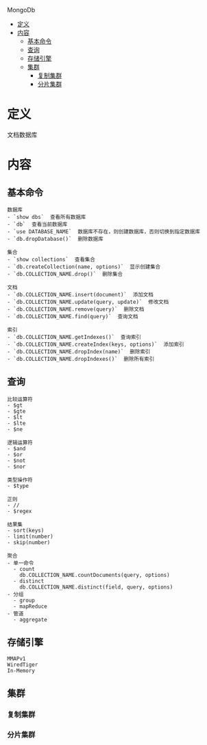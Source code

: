 MongoDb
- [定义](#定义)
- [内容](#内容)
  - [基本命令](#基本命令)
  - [查询](#查询)
  - [存储引擎](#存储引擎)
  - [集群](#集群)
    - [复制集群](#复制集群)
    - [分片集群](#分片集群)

# 定义 #
文档数据库

# 内容 #
## 基本命令 ##
```
数据库
- `show dbs`  查看所有数据库
- `db`  查看当前数据库
- `use DATABASE_NAME`  数据库不存在，则创建数据库，否则切换到指定数据库
- `db.dropDatabase()`  删除数据库

集合
- `show collections`  查看集合
- `db.createCollection(name, options)`  显示创建集合
- `db.COLLECTION_NAME.drop()`  删除集合

文档
- `db.COLLECTION_NAME.insert(document)`  添加文档
- `db.COLLECTION_NAME.update(query, update)`  修改文档
- `db.COLLECTION_NAME.remove(query)`  删除文档
- `db.COLLECTION_NAME.find(query)`  查询文档

索引
- `db.COLLECTION_NAME.getIndexes()`  查询索引
- `db.COLLECTION_NAME.createIndex(keys, options)`  添加索引
- `db.COLLECTION_NAME.dropIndex(name)`  删除索引
- `db.COLLECTION_NAME.dropIndexes()`  删除所有索引
```

## 查询 ##
```
比较运算符
- $gt
- $gte
- $lt
- $lte
- $ne

逻辑运算符
- $and
- $or
- $not
- $nor

类型操作符
- $type

正则
- //
- $regex

结果集
- sort(keys)
- limit(number)
- skip(number)

聚合
- 单一命令
  - count
    db.COLLECTION_NAME.countDocuments(query, options)
  - distinct
    db.COLLECTION_NAME.distinct(field, query, options)    
- 分组
  - group
  - mapReduce 
- 管道
  - aggregate
```

## 存储引擎 ##
```
MMAPv1
WiredTiger
In-Memory
```

## 集群 ##
### 复制集群 ###
### 分片集群 ###